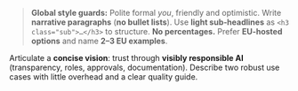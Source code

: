 > **Global style guards:** Polite formal *you*, friendly and optimistic. Write **narrative paragraphs** (**no bullet lists**).
> Use **light sub‑headlines** as `<h3 class="sub">…</h3>` to structure. **No percentages.** Prefer **EU‑hosted options** and name **2–3 EU examples**.

Articulate a **concise vision**: trust through **visibly responsible AI** (transparency, roles, approvals, documentation).
Describe two robust use cases with little overhead and a clear quality guide.
